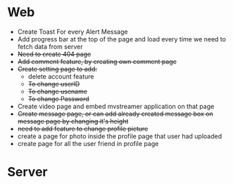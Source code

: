 # Web
* Create Toast For every Alert Message
* Add progress bar at the top of the page and load every time we need to fetch data from server
* ~~Need to create 404 page~~
* ~~Add comment feature, by creating own comment page~~
* ~~Create setting page to add:~~
  * delete account feature
  * ~~To change userID~~
  * ~~To change usename~~
  * ~~To change Password~~
* Create video page and embed mvstreamer application on that page
* ~~Create message page, or can add already created message box on message page by changing it's height~~
* ~~need to add feature to change profile picture~~
* create a page for photo inside the profile page that user had uploaded
* create page for all the user friend in profile page

# Server
